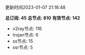 更新时间2023-01-07 21:18:48

**总订阅: 45**
**总节点: 810**
**有效节点: 142**
- v2ray节点: 116
- trojan节点: 6
- ss节点: 15
- ssr节点: 5
